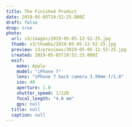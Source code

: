 ```yaml
---
title: The Finished Product
date: 2019-05-05T19:52:25.000Z
draft: false
drop: true
photo:
  url: s3/images/2019-05-05-12-52-25.jpg
  thumb: s3/thumbs/2019-05-05-12-52-25.jpg
  preview: s3/previews/2019-05-05-12-52-25.jpg
  created: 2019-05-05T19:52:25.000Z
  exif:
    make: Apple
    model: "iPhone 7"
    lens: "iPhone 7 back camera 3.99mm f/1.8"
    iso: 40
    aperture: 1.8
    shutter_speed: 1/120
    focal_length: "4.0 mm"
    gps: null
  title: null
  caption: null
---
```

